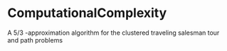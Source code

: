 # ComputationalComplexity
A 5/3 -approximation algorithm for the clustered traveling salesman tour and path problems
